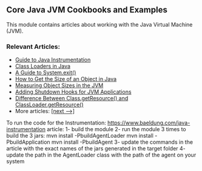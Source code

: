 ## Core Java JVM Cookbooks and Examples

This module contains articles about working with the Java Virtual Machine (JVM).

### Relevant Articles: 

- [Guide to Java Instrumentation](https://www.baeldung.com/java-instrumentation)
- [Class Loaders in Java](https://www.baeldung.com/java-classloaders)
- [A Guide to System.exit()](https://www.baeldung.com/java-system-exit)
- [How to Get the Size of an Object in Java](http://www.baeldung.com/java-size-of-object)
- [Measuring Object Sizes in the JVM](https://www.baeldung.com/jvm-measuring-object-sizes)
- [Adding Shutdown Hooks for JVM Applications](https://www.baeldung.com/jvm-shutdown-hooks)
- [Difference Between Class.getResource() and ClassLoader.getResource()](https://www.baeldung.com/java-class-vs-classloader-getresource)
- More articles: [[next -->]](/core-java-modules/core-java-jvm-2)


To run the code for the Instrumentation: https://www.baeldung.com/java-instrumentation article:
1- build the module
2- run the module 3 times to build the 3 jars:
    mvn install -PbuildAgentLoader
    mvn install -PbuildApplication
    mvn install -PbuildAgent
3- update the commands in the article with the exact names of the jars generated in the target folder
4- update the path in the AgentLoader class with the path of the agent on your system 
